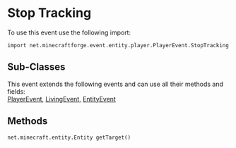 # Stop Tracking

To use this event use the following import:
```groovy:no-line-numbers
import net.minecraftforge.event.entity.player.PlayerEvent.StopTracking
```

## Sub-Classes
This event extends the following events and can use all their methods and fields: <br>
[PlayerEvent](../player_event/player_event.md), [LivingEvent](../living_event/living_event.md), [EntityEvent](../entity_event/entity_event.md)

## Methods
```groovy:no-line-numbers
net.minecraft.entity.Entity getTarget()
```
